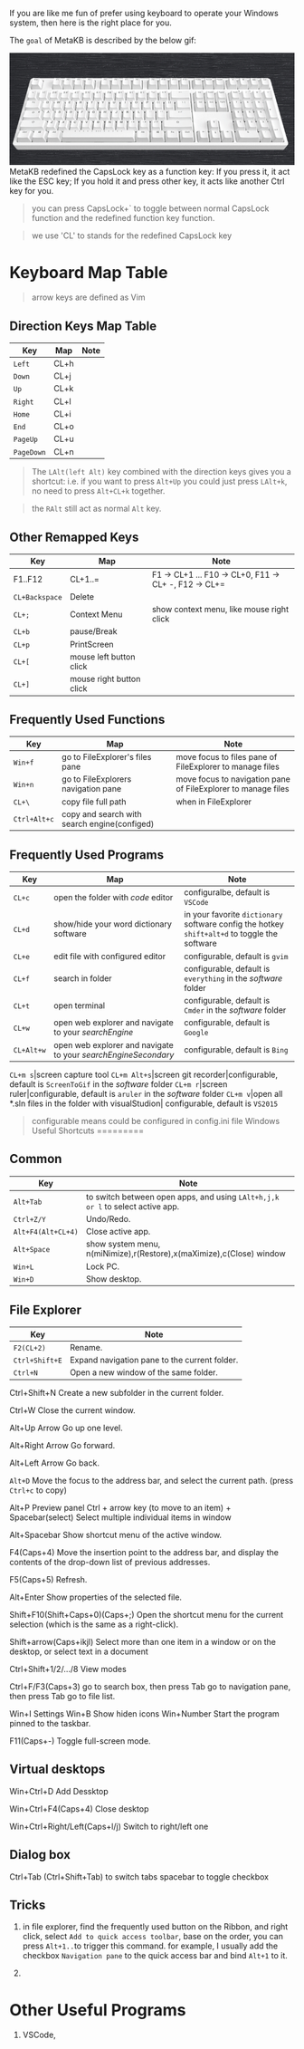 If you are like me fun of prefer using keyboard to operate your Windows system, then here is the right place for you.

The `goal` of MetaKB is described by the below gif:
 
![keyboard](./keyboard.gif)
MetaKB redefined the CapsLock key as a function key:
If you press it, it act like the ESC key;
If you hold it and press other key, it acts like another Ctrl key for you.

> you can press CapsLock+` to toggle between normal CapsLock function and the redefined function key function.


> we use 'CL' to stands for the redefined CapsLock key

# Keyboard Map Table
> arrow keys are defined as Vim

## Direction Keys Map Table
Key|Map|Note
---|---|---
`Left`|CL+h
`Down`|CL+j
`Up`|CL+k
`Right`|CL+l
`Home`|CL+i
`End`|CL+o
`PageUp`|CL+u
`PageDown`|CL+n

> The `LAlt(left Alt)` key combined with the direction keys gives you a shortcut:
> i.e. if you want to press `Alt+Up` you could just press `LAlt+k`, no need to press `Alt+CL+k` together.

> the `RAlt` still act as normal `Alt` key.

## Other Remapped Keys

Key|Map|Note
---|---|---
F1..F12|CL+1..=|F1 -> CL+1 ... F10 -> CL+0, F11 -> CL+ -, F12 -> CL+=
`CL+Backspace`|Delete
`CL+;`|Context Menu| show context menu, like mouse right click
`CL+b`|pause/Break
`CL+p`|PrintScreen
`CL+[`|mouse left button click
`CL+]`|mouse right button click
## Frequently Used Functions

Key|Map|Note
---|---|---
`Win+f`|go to FileExplorer's files pane| move focus to files pane of FileExplorer to manage files
`Win+n`|go to FileExplorers navigation pane| move focus to navigation pane of FileExplorer to manage files
`CL+\` |copy file full path| when in FileExplorer
`Ctrl+Alt+c`|copy and search with search engine(configed)

## Frequently Used Programs

Key|Map|Note
---|---|---
`CL+c`|open the folder with *code* editor|configuralbe, default is `VSCode`
`CL+d`|show/hide your word dictionary software| in your  favorite `dictionary` software config the hotkey `shift+alt+d` to toggle the software
`CL+e`|edit file with configured editor |configurable, default is `gvim`
`CL+f`|search in folder| configurable, default is `everything` in the *software* folder
`CL+t`|open terminal| configurable, default is `Cmder` in the *software* folder
`CL+w`|open web explorer and navigate to your *searchEngine*| configurable, default is `Google`
`CL+Alt+w`|open web explorer and navigate to your *searchEngineSecondary*| configurable, default is `Bing`

`CL+m s`|screen capture tool
`CL+m Alt+s`|screen git recorder|configurable, default is `ScreenToGif` in the *software* folder
`CL+m r`|screen ruler|configurable, default is `aruler` in the *software* folder
`CL+m v`|open all *.sln files in the folder with visualStudion| configurable, default is `VS2015`

> configurable means could be configured in config.ini file
Windows Useful Shortcuts
=========

## Common
Key|Note
---|---
`Alt+Tab` |to switch between open apps, and using `LAlt+h,j,k or l` to select active app.
`Ctrl+Z/Y`| Undo/Redo.
`Alt+F4(Alt+CL+4)` |Close active app.
`Alt+Space`| show system menu, n(miNimize),r(Restore),x(maXimize),c(Close) window
`Win+L`| Lock PC.
`Win+D`| Show desktop.

## File Explorer
Key|Note
---|---
`F2(CL+2)`| Rename.
`Ctrl+Shift+E` |Expand navigation pane to the current folder.
`Ctrl+N`| Open a new window of the same folder.

Ctrl+Shift+N Create a new subfolder in the current folder. 

Ctrl+W Close the current window. 

Alt+Up Arrow Go up one level. 

Alt+Right Arrow Go forward. 

Alt+Left Arrow Go back. 

`Alt+D` Move the focus to the address bar, and select the current path. (press `Ctrl+c` to copy)

Alt+P   Preview panel
Ctrl + arrow key (to move to an item) + Spacebar(select)	Select multiple individual items in window

Alt+Spacebar Show shortcut menu of the active window.

F4(Caps+4) Move the insertion point to the address bar, and display the contents of the drop-down list of previous addresses. 

F5(Caps+5) Refresh.

Alt+Enter Show properties of the selected file. 

Shift+F10(Shift+Caps+0)(Caps+;) Open the shortcut menu for the current selection (which is the same as a right-click). 

Shift+arrow(Caps+ikjl)	Select more than one item in a window or on the desktop, or select text in a document

Ctrl+Shift+1/2/.../8    View modes

Ctrl+F/F3(Caps+3) go to search box, then press Tab go to navigation pane, then press Tab go to file list.

Win+I   Settings
Win+B   Show hiden icons
Win+Number Start the program pinned to the taskbar.

F11(Caps+-) Toggle full-screen mode. 
## Virtual desktops
Win+Ctrl+D  Add Dessktop

Win+Ctrl+F4(Caps+4) Close desktop

Win+Ctrl+Right/Left(Caps+l/j)  Switch to right/left one


## Dialog box
Ctrl+Tab (Ctrl+Shift+Tab) to switch tabs
spacebar to toggle checkbox

## Tricks

1. in file explorer, find the frequently used button on the Ribbon, and right click, select `Add to quick access toolbar`, base on the order, you can press `Alt+1..`to trigger this command. for example, I usually add the checkbox `Navigation pane` to the quick access bar and bind `Alt+1` to it.

2.  

# Other Useful Programs

1. VSCode, 